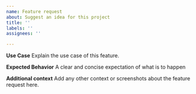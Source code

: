 ```yaml
---
name: Feature request
about: Suggest an idea for this project
title: ''
labels: ''
assignees: ''

---
```


**Use Case**
Explain the use case of this feature.

**Expected Behavior**
A clear and concise expectation of what is to happen


**Additional context**
Add any other context or screenshots about the feature request here.
